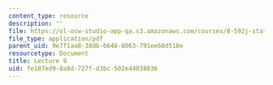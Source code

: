 ```yaml
---
content_type: resource
description: ''
file: https://ol-ocw-studio-app-qa.s3.amazonaws.com/courses/8-592j-statistical-physics-in-biology-spring-2011/fe187ed98a8d727fd3bc502e44038836_MIT8_592JS11_lec9.pdf
file_type: application/pdf
parent_uid: 9e7f1aa8-38db-6648-8063-791ee60d518e
resourcetype: Document
title: Lecture 9
uid: fe187ed9-8a8d-727f-d3bc-502e44038836
---
```

